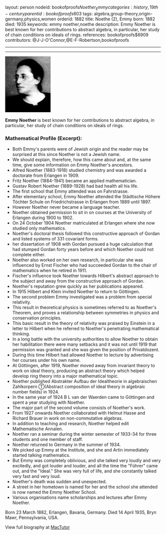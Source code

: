 layout: person
nodeid: bookofproofs$Noether_Emmy
categories: history,19th-century
parentid: bookofproofs$603
tags: algebra,group-theory,origin-germany,physics,women
orderid: 1882
title: Noethe (2), Emmy
born: 1882
died: 1935
keywords: emmy noether,noethe
description: Emmy Noether is best known for her contributions to abstract algebra, in particular, her study of chain conditions on ideals of rings.
references: bookofproofs$6909
contributors: @J-J-O'Connor,@E-F-Robertson,bookofproofs

---



---

![Noether_Emmy.jpg](https://github.com/bookofproofs/bookofproofs.github.io/blob/main/_sources/_assets/images/portraits/Noether_Emmy.jpg?raw=true)

**Emmy Noether** is best known for her contributions to abstract algebra, in particular, her study of chain conditions on ideals of rings.

### Mathematical Profile (Excerpt):
* Both Emmy's parents were of Jewish origin and the reader may be surprised at this since Noether is not a Jewish name.
* We should explain, therefore, how this came about and, at the same time, give some information on Emmy Noether's ancestors.
* Alfred Noether (1883-1918) studied chemistry and was awarded a doctorate from Erlangen in 1909.
* Fritz Noether (1884-1941) became an applied mathematician.
* Gustav Robert Noether (1889-1928) had bad health all his life.
* The first school that Emmy attended was on Fahrstrasse.
* After elementary school, Emmy Noether attended the Städtische Höhere Töchter Schule on Friedrichstrasse in Erlangen from 1889 until 1897.
* However Noether never became a language teacher.
* Noether obtained permission to sit in on courses at the University of Erlangen during 1900 to 1902.
* On 24 October 1904 Noether matriculated at Erlangen where she now studied only mathematics.
* Noether's doctoral thesis followed this constructive approach of Gordan and listed systems of 331 covariant forms.
* her dissertation of 1908 with Gordan pursued a huge calculation that had stumped Gordan forty years before and which Noether could not complete either.
* Noether also worked on her own research, in particular she was influenced by Ernst Fischer who had succeeded Gordan to the chair of mathematics when he retired in 1911.
* Fischer's influence took Noether towards Hilbert's abstract approach to the subject and away from the constructive approach of Gordan.
* Noether's reputation grew quickly as her publications appeared.
* In 1915 Hilbert and Klein invited Noether to return to Göttingen.
* The second problem Emmy investigated was a problem from special relativity.
* This result in theoretical physics is sometimes referred to as Noether's Theorem, and proves a relationship between symmetries in physics and conservation principles.
* This basic result in the theory of relativity was praised by Einstein in a letter to Hilbert when he referred to Noether's penetrating mathematical thinking.
* In a long battle with the university authorities to allow Noether to obtain her habilitation there were many setbacks and it was not until 1919 that permission was granted and she was given the position of Privatdozent.
* During this time Hilbert had allowed Noether to lecture by advertising her courses under his own name.
* At Göttingen, after 1919, Noether moved away from invariant theory to work on ideal theory, producing an abstract theory which helped develop ring theory into a major mathematical topic.
* Noether published Abstrakter Aufbau der Idealtheorie in algebraischen Zahlkorpern Ⓣ(Abstract composition of ideal theory in algebraic number fields) in 1924.
* In the same year of 1924 B L van der Waerden came to Göttingen and spent a year studying with Noether.
* The major part of the second volume consists of Noether's work.
* From 1927 onwards Noether collaborated with Helmut Hasse and Richard Brauer in work on non-commutative algebras.
* In addition to teaching and research, Noether helped edit Mathematische Annalen.
* Noether ran a seminar during the winter semester of 1933-34 for three students and one member of staff.
* Noether returned to Germany in the summer of 1934.
* We picked up Emmy at the Institute, and she and Artin immediately started talking mathematics.
* But Emmy was completely oblivious, and she talked very loudly and very excitedly, and got louder and louder, and all the time the "Führer" came out, and the "Ideal." She was very full of life, and she constantly talked very fast and very loud.
* Noether's death was sudden and unexpected.
* A street in her hometown is named for her and the school she attended is now named the Emmy Noether School.
* Various organisations name scholarships and lectures after Emmy Noether.

Born 23 March 1882, Erlangen, Bavaria, Germany. Died 14 April 1935, Bryn Mawr, Pennsylvania, USA.

View full biography at [MacTutor](https://mathshistory.st-andrews.ac.uk/Biographies/Noether_Emmy/)
